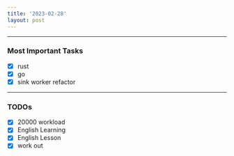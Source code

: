 ```yaml
---
title: '2023-02-28'
layout: post
---
```


---
### Most Important Tasks

- [x] rust
- [x] go
- [x] sink worker refactor

---

### TODOs
- [x] 20000 workload
- [x] English Learning
- [x] English Lesson
- [x] work out
